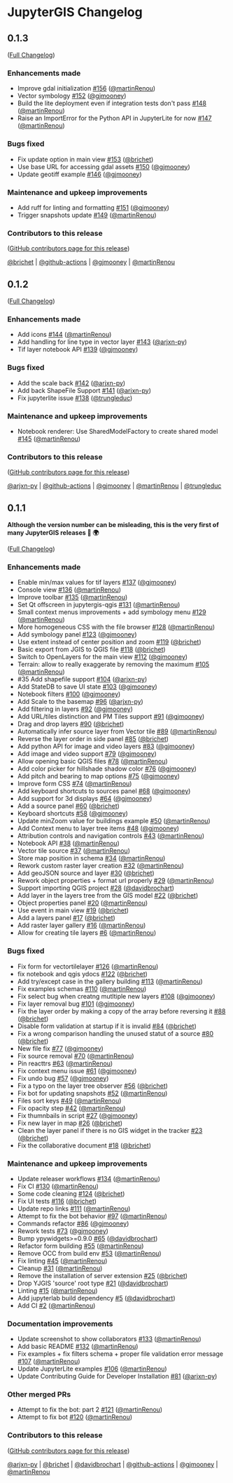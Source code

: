 # JupyterGIS Changelog

<!-- <START NEW CHANGELOG ENTRY> -->

## 0.1.3

([Full Changelog](https://github.com/geojupyter/jupytergis/compare/@jupytergis/base@0.1.2...80c859e448632ddf3de6098611f4ac2ac5df99bc))

### Enhancements made

- Improve gdal initialization [#156](https://github.com/geojupyter/jupytergis/pull/156) ([@martinRenou](https://github.com/martinRenou))
- Vector symbology [#152](https://github.com/geojupyter/jupytergis/pull/152) ([@gjmooney](https://github.com/gjmooney))
- Build the lite deployment even if integration tests don't pass [#148](https://github.com/geojupyter/jupytergis/pull/148) ([@martinRenou](https://github.com/martinRenou))
- Raise an ImportError for the Python API in JupyterLite for now [#147](https://github.com/geojupyter/jupytergis/pull/147) ([@martinRenou](https://github.com/martinRenou))

### Bugs fixed

- Fix update option in main view [#153](https://github.com/geojupyter/jupytergis/pull/153) ([@brichet](https://github.com/brichet))
- Use base URL for accessing gdal assets [#150](https://github.com/geojupyter/jupytergis/pull/150) ([@gjmooney](https://github.com/gjmooney))
- Update geotiff example [#146](https://github.com/geojupyter/jupytergis/pull/146) ([@gjmooney](https://github.com/gjmooney))

### Maintenance and upkeep improvements

- Add ruff for linting and formatting [#151](https://github.com/geojupyter/jupytergis/pull/151) ([@gjmooney](https://github.com/gjmooney))
- Trigger snapshots update [#149](https://github.com/geojupyter/jupytergis/pull/149) ([@martinRenou](https://github.com/martinRenou))

### Contributors to this release

([GitHub contributors page for this release](https://github.com/geojupyter/jupytergis/graphs/contributors?from=2024-09-18&to=2024-09-24&type=c))

[@brichet](https://github.com/search?q=repo%3Ageojupyter%2Fjupytergis+involves%3Abrichet+updated%3A2024-09-18..2024-09-24&type=Issues) | [@github-actions](https://github.com/search?q=repo%3Ageojupyter%2Fjupytergis+involves%3Agithub-actions+updated%3A2024-09-18..2024-09-24&type=Issues) | [@gjmooney](https://github.com/search?q=repo%3Ageojupyter%2Fjupytergis+involves%3Agjmooney+updated%3A2024-09-18..2024-09-24&type=Issues) | [@martinRenou](https://github.com/search?q=repo%3Ageojupyter%2Fjupytergis+involves%3AmartinRenou+updated%3A2024-09-18..2024-09-24&type=Issues)

<!-- <END NEW CHANGELOG ENTRY> -->

## 0.1.2

([Full Changelog](https://github.com/geojupyter/jupytergis/compare/@jupytergis/base@0.1.1...2d2366ef0d447e418d6181ac24186a79a6ceeef2))

### Enhancements made

- Add icons [#144](https://github.com/geojupyter/jupytergis/pull/144) ([@martinRenou](https://github.com/martinRenou))
- Add handling for line type in vector layer [#143](https://github.com/geojupyter/jupytergis/pull/143) ([@arjxn-py](https://github.com/arjxn-py))
- Tif layer notebook API [#139](https://github.com/geojupyter/jupytergis/pull/139) ([@gjmooney](https://github.com/gjmooney))

### Bugs fixed

- Add the scale back [#142](https://github.com/geojupyter/jupytergis/pull/142) ([@arjxn-py](https://github.com/arjxn-py))
- Add back ShapeFile Support [#141](https://github.com/geojupyter/jupytergis/pull/141) ([@arjxn-py](https://github.com/arjxn-py))
- Fix jupyterlite issue [#138](https://github.com/geojupyter/jupytergis/pull/138) ([@trungleduc](https://github.com/trungleduc))

### Maintenance and upkeep improvements

- Notebook renderer: Use SharedModelFactory to create shared model [#145](https://github.com/geojupyter/jupytergis/pull/145) ([@martinRenou](https://github.com/martinRenou))

### Contributors to this release

([GitHub contributors page for this release](https://github.com/geojupyter/jupytergis/graphs/contributors?from=2024-09-13&to=2024-09-18&type=c))

[@arjxn-py](https://github.com/search?q=repo%3Ageojupyter%2Fjupytergis+involves%3Aarjxn-py+updated%3A2024-09-13..2024-09-18&type=Issues) | [@github-actions](https://github.com/search?q=repo%3Ageojupyter%2Fjupytergis+involves%3Agithub-actions+updated%3A2024-09-13..2024-09-18&type=Issues) | [@gjmooney](https://github.com/search?q=repo%3Ageojupyter%2Fjupytergis+involves%3Agjmooney+updated%3A2024-09-13..2024-09-18&type=Issues) | [@martinRenou](https://github.com/search?q=repo%3Ageojupyter%2Fjupytergis+involves%3AmartinRenou+updated%3A2024-09-13..2024-09-18&type=Issues) | [@trungleduc](https://github.com/search?q=repo%3Ageojupyter%2Fjupytergis+involves%3Atrungleduc+updated%3A2024-09-13..2024-09-18&type=Issues)

## 0.1.1

**Although the version number can be misleading, this is the very first of many JupyterGIS releases 📡 🌍**

([Full Changelog](https://github.com/geojupyter/jupytergis/compare/951e5f31e353c7e074680a058be9b9f57d0f7402...1f3698e4e444856de7932e52c7e4b4577ed06220))

### Enhancements made

- Enable min/max values for tif layers [#137](https://github.com/geojupyter/jupytergis/pull/137) ([@gjmooney](https://github.com/gjmooney))
- Console view [#136](https://github.com/geojupyter/jupytergis/pull/136) ([@martinRenou](https://github.com/martinRenou))
- Improve toolbar [#135](https://github.com/geojupyter/jupytergis/pull/135) ([@martinRenou](https://github.com/martinRenou))
- Set Qt offscreen in jupytergis-qgis [#131](https://github.com/geojupyter/jupytergis/pull/131) ([@martinRenou](https://github.com/martinRenou))
- Small context menus improvements + add symbology menu [#129](https://github.com/geojupyter/jupytergis/pull/129) ([@martinRenou](https://github.com/martinRenou))
- More homogeneous CSS with the file browser [#128](https://github.com/geojupyter/jupytergis/pull/128) ([@martinRenou](https://github.com/martinRenou))
- Add symbology panel [#123](https://github.com/geojupyter/jupytergis/pull/123) ([@gjmooney](https://github.com/gjmooney))
- Use extent instead of center position and zoom [#119](https://github.com/geojupyter/jupytergis/pull/119) ([@brichet](https://github.com/brichet))
- Basic export from JGIS to QGIS file [#118](https://github.com/geojupyter/jupytergis/pull/118) ([@brichet](https://github.com/brichet))
- Switch to OpenLayers for the main view [#112](https://github.com/geojupyter/jupytergis/pull/112) ([@gjmooney](https://github.com/gjmooney))
- Terrain: allow to really exaggerate by removing the maximum [#105](https://github.com/geojupyter/jupytergis/pull/105) ([@martinRenou](https://github.com/martinRenou))
- #35 Add shapefile support [#104](https://github.com/geojupyter/jupytergis/pull/104) ([@arjxn-py](https://github.com/arjxn-py))
- Add StateDB to save UI state [#103](https://github.com/geojupyter/jupytergis/pull/103) ([@gjmooney](https://github.com/gjmooney))
- Notebook filters [#100](https://github.com/geojupyter/jupytergis/pull/100) ([@gjmooney](https://github.com/gjmooney))
- Add Scale to the basemap [#96](https://github.com/geojupyter/jupytergis/pull/96) ([@arjxn-py](https://github.com/arjxn-py))
- Add filtering in layers [#92](https://github.com/geojupyter/jupytergis/pull/92) ([@gjmooney](https://github.com/gjmooney))
- Add URL/tiles distinction and PM Tiles support [#91](https://github.com/geojupyter/jupytergis/pull/91) ([@gjmooney](https://github.com/gjmooney))
- Drag and drop layers [#90](https://github.com/geojupyter/jupytergis/pull/90) ([@brichet](https://github.com/brichet))
- Automatically infer source layer from Vector tile [#89](https://github.com/geojupyter/jupytergis/pull/89) ([@martinRenou](https://github.com/martinRenou))
- Reverse the layer order in side panel [#85](https://github.com/geojupyter/jupytergis/pull/85) ([@brichet](https://github.com/brichet))
- Add python API for image and video layers [#83](https://github.com/geojupyter/jupytergis/pull/83) ([@gjmooney](https://github.com/gjmooney))
- Add image and video support [#79](https://github.com/geojupyter/jupytergis/pull/79) ([@gjmooney](https://github.com/gjmooney))
- Allow opening basic QGIS files [#78](https://github.com/geojupyter/jupytergis/pull/78) ([@martinRenou](https://github.com/martinRenou))
- Add color picker for hillshade shadow color [#76](https://github.com/geojupyter/jupytergis/pull/76) ([@gjmooney](https://github.com/gjmooney))
- Add pitch and bearing to map options [#75](https://github.com/geojupyter/jupytergis/pull/75) ([@gjmooney](https://github.com/gjmooney))
- Improve form CSS [#74](https://github.com/geojupyter/jupytergis/pull/74) ([@martinRenou](https://github.com/martinRenou))
- Add keyboard shortcuts to sources panel [#68](https://github.com/geojupyter/jupytergis/pull/68) ([@gjmooney](https://github.com/gjmooney))
- Add support for 3d displays [#64](https://github.com/geojupyter/jupytergis/pull/64) ([@gjmooney](https://github.com/gjmooney))
- Add a source panel [#60](https://github.com/geojupyter/jupytergis/pull/60) ([@brichet](https://github.com/brichet))
- Keyboard shortcuts [#58](https://github.com/geojupyter/jupytergis/pull/58) ([@gjmooney](https://github.com/gjmooney))
- Update minZoom value for buildings example [#50](https://github.com/geojupyter/jupytergis/pull/50) ([@martinRenou](https://github.com/martinRenou))
- Add Context menu to layer tree items [#48](https://github.com/geojupyter/jupytergis/pull/48) ([@gjmooney](https://github.com/gjmooney))
- Attribution controls and navigation controls [#43](https://github.com/geojupyter/jupytergis/pull/43) ([@martinRenou](https://github.com/martinRenou))
- Notebook API [#38](https://github.com/geojupyter/jupytergis/pull/38) ([@martinRenou](https://github.com/martinRenou))
- Vector tile source [#37](https://github.com/geojupyter/jupytergis/pull/37) ([@martinRenou](https://github.com/martinRenou))
- Store map position in schema [#34](https://github.com/geojupyter/jupytergis/pull/34) ([@martinRenou](https://github.com/martinRenou))
- Rework custom raster layer creation [#32](https://github.com/geojupyter/jupytergis/pull/32) ([@martinRenou](https://github.com/martinRenou))
- Add geoJSON source and layer [#30](https://github.com/geojupyter/jupytergis/pull/30) ([@brichet](https://github.com/brichet))
- Rework object properties + format url properly [#29](https://github.com/geojupyter/jupytergis/pull/29) ([@martinRenou](https://github.com/martinRenou))
- Support importing QGIS project [#28](https://github.com/geojupyter/jupytergis/pull/28) ([@davidbrochart](https://github.com/davidbrochart))
- Add layer in the layers tree from the GIS model [#22](https://github.com/geojupyter/jupytergis/pull/22) ([@brichet](https://github.com/brichet))
- Object properties panel [#20](https://github.com/geojupyter/jupytergis/pull/20) ([@martinRenou](https://github.com/martinRenou))
- Use event in main view [#19](https://github.com/geojupyter/jupytergis/pull/19) ([@brichet](https://github.com/brichet))
- Add a layers panel [#17](https://github.com/geojupyter/jupytergis/pull/17) ([@brichet](https://github.com/brichet))
- Add raster layer gallery [#16](https://github.com/geojupyter/jupytergis/pull/16) ([@martinRenou](https://github.com/martinRenou))
- Allow for creating tile layers [#6](https://github.com/geojupyter/jupytergis/pull/6) ([@martinRenou](https://github.com/martinRenou))

### Bugs fixed

- Fix form for vectortilelayer [#126](https://github.com/geojupyter/jupytergis/pull/126) ([@martinRenou](https://github.com/martinRenou))
- fix notebook and qgis ydocs [#122](https://github.com/geojupyter/jupytergis/pull/122) ([@brichet](https://github.com/brichet))
- Add try/except case in the gallery building [#113](https://github.com/geojupyter/jupytergis/pull/113) ([@martinRenou](https://github.com/martinRenou))
- Fix examples schemas [#110](https://github.com/geojupyter/jupytergis/pull/110) ([@martinRenou](https://github.com/martinRenou))
- Fix select bug when creatng mutltiple new layers [#108](https://github.com/geojupyter/jupytergis/pull/108) ([@gjmooney](https://github.com/gjmooney))
- Fix layer removal bug [#101](https://github.com/geojupyter/jupytergis/pull/101) ([@gjmooney](https://github.com/gjmooney))
- Fix the layer order by making a copy of the array before reversing it [#88](https://github.com/geojupyter/jupytergis/pull/88) ([@brichet](https://github.com/brichet))
- Disable form validation at startup if it is invalid [#84](https://github.com/geojupyter/jupytergis/pull/84) ([@brichet](https://github.com/brichet))
- Fix a wrong comparison handling the unused statut of a source [#80](https://github.com/geojupyter/jupytergis/pull/80) ([@brichet](https://github.com/brichet))
- New file fix [#77](https://github.com/geojupyter/jupytergis/pull/77) ([@gjmooney](https://github.com/gjmooney))
- Fix source removal [#70](https://github.com/geojupyter/jupytergis/pull/70) ([@martinRenou](https://github.com/martinRenou))
- Pin reacttrs [#63](https://github.com/geojupyter/jupytergis/pull/63) ([@martinRenou](https://github.com/martinRenou))
- Fix context menu issue [#61](https://github.com/geojupyter/jupytergis/pull/61) ([@gjmooney](https://github.com/gjmooney))
- Fix undo bug [#57](https://github.com/geojupyter/jupytergis/pull/57) ([@gjmooney](https://github.com/gjmooney))
- Fix a typo on the layer tree observer [#56](https://github.com/geojupyter/jupytergis/pull/56) ([@brichet](https://github.com/brichet))
- Fix bot for updating snapshots [#52](https://github.com/geojupyter/jupytergis/pull/52) ([@martinRenou](https://github.com/martinRenou))
- Files sort keys [#49](https://github.com/geojupyter/jupytergis/pull/49) ([@martinRenou](https://github.com/martinRenou))
- Fix opacity step [#42](https://github.com/geojupyter/jupytergis/pull/42) ([@martinRenou](https://github.com/martinRenou))
- Fix thumnbails in script [#27](https://github.com/geojupyter/jupytergis/pull/27) ([@gjmooney](https://github.com/gjmooney))
- Fix new layer in map [#26](https://github.com/geojupyter/jupytergis/pull/26) ([@brichet](https://github.com/brichet))
- Clean the layer panel if there is no GIS widget in the tracker [#23](https://github.com/geojupyter/jupytergis/pull/23) ([@brichet](https://github.com/brichet))
- Fix the collaborative document [#18](https://github.com/geojupyter/jupytergis/pull/18) ([@brichet](https://github.com/brichet))

### Maintenance and upkeep improvements

- Update releaser workflows [#134](https://github.com/geojupyter/jupytergis/pull/134) ([@martinRenou](https://github.com/martinRenou))
- Fix CI [#130](https://github.com/geojupyter/jupytergis/pull/130) ([@martinRenou](https://github.com/martinRenou))
- Some code cleaning [#124](https://github.com/geojupyter/jupytergis/pull/124) ([@brichet](https://github.com/brichet))
- Fix UI tests [#116](https://github.com/geojupyter/jupytergis/pull/116) ([@brichet](https://github.com/brichet))
- Update repo links [#111](https://github.com/geojupyter/jupytergis/pull/111) ([@martinRenou](https://github.com/martinRenou))
- Attempt to fix the bot behavior [#97](https://github.com/geojupyter/jupytergis/pull/97) ([@martinRenou](https://github.com/martinRenou))
- Commands refactor [#86](https://github.com/geojupyter/jupytergis/pull/86) ([@gjmooney](https://github.com/gjmooney))
- Rework tests [#73](https://github.com/geojupyter/jupytergis/pull/73) ([@gjmooney](https://github.com/gjmooney))
- Bump ypywidgets>=0.9.0 [#65](https://github.com/geojupyter/jupytergis/pull/65) ([@davidbrochart](https://github.com/davidbrochart))
- Refactor form building [#55](https://github.com/geojupyter/jupytergis/pull/55) ([@martinRenou](https://github.com/martinRenou))
- Remove OCC from build env [#53](https://github.com/geojupyter/jupytergis/pull/53) ([@martinRenou](https://github.com/martinRenou))
- Fix linting [#45](https://github.com/geojupyter/jupytergis/pull/45) ([@martinRenou](https://github.com/martinRenou))
- Cleanup [#31](https://github.com/geojupyter/jupytergis/pull/31) ([@martinRenou](https://github.com/martinRenou))
- Remove the installation of server extension [#25](https://github.com/geojupyter/jupytergis/pull/25) ([@brichet](https://github.com/brichet))
- Drop YJGIS 'source' root type [#21](https://github.com/geojupyter/jupytergis/pull/21) ([@davidbrochart](https://github.com/davidbrochart))
- Linting [#15](https://github.com/geojupyter/jupytergis/pull/15) ([@martinRenou](https://github.com/martinRenou))
- Add jupyterlab build dependency [#5](https://github.com/geojupyter/jupytergis/pull/5) ([@davidbrochart](https://github.com/davidbrochart))
- Add CI [#2](https://github.com/geojupyter/jupytergis/pull/2) ([@martinRenou](https://github.com/martinRenou))

### Documentation improvements

- Update screenshot to show collaborators [#133](https://github.com/geojupyter/jupytergis/pull/133) ([@martinRenou](https://github.com/martinRenou))
- Add basic README [#132](https://github.com/geojupyter/jupytergis/pull/132) ([@martinRenou](https://github.com/martinRenou))
- Fix examples + fix filters schema + proper file validation error message [#107](https://github.com/geojupyter/jupytergis/pull/107) ([@martinRenou](https://github.com/martinRenou))
- Update JupyterLite examples [#106](https://github.com/geojupyter/jupytergis/pull/106) ([@martinRenou](https://github.com/martinRenou))
- Update Contributing Guide for Developer Installation [#81](https://github.com/geojupyter/jupytergis/pull/81) ([@arjxn-py](https://github.com/arjxn-py))

### Other merged PRs

- Attempt to fix the bot: part 2 [#121](https://github.com/geojupyter/jupytergis/pull/121) ([@martinRenou](https://github.com/martinRenou))
- Attempt to fix bot [#120](https://github.com/geojupyter/jupytergis/pull/120) ([@martinRenou](https://github.com/martinRenou))

### Contributors to this release

([GitHub contributors page for this release](https://github.com/geojupyter/jupytergis/graphs/contributors?from=2024-06-11&to=2024-09-13&type=c))

[@arjxn-py](https://github.com/search?q=repo%3Ageojupyter%2Fjupytergis+involves%3Aarjxn-py+updated%3A2024-06-11..2024-09-13&type=Issues) | [@brichet](https://github.com/search?q=repo%3Ageojupyter%2Fjupytergis+involves%3Abrichet+updated%3A2024-06-11..2024-09-13&type=Issues) | [@davidbrochart](https://github.com/search?q=repo%3Ageojupyter%2Fjupytergis+involves%3Adavidbrochart+updated%3A2024-06-11..2024-09-13&type=Issues) | [@github-actions](https://github.com/search?q=repo%3Ageojupyter%2Fjupytergis+involves%3Agithub-actions+updated%3A2024-06-11..2024-09-13&type=Issues) | [@gjmooney](https://github.com/search?q=repo%3Ageojupyter%2Fjupytergis+involves%3Agjmooney+updated%3A2024-06-11..2024-09-13&type=Issues) | [@martinRenou](https://github.com/search?q=repo%3Ageojupyter%2Fjupytergis+involves%3AmartinRenou+updated%3A2024-06-11..2024-09-13&type=Issues)
